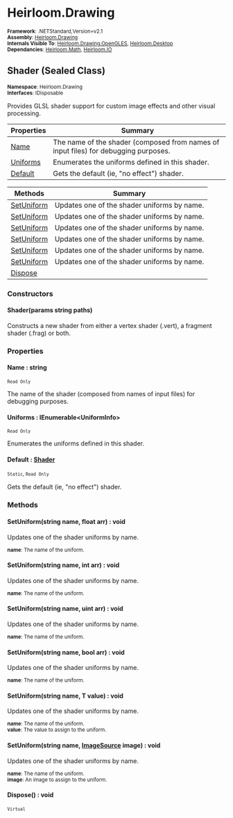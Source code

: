 # Heirloom.Drawing

<small>**Framework**: .NETStandard,Version=v2.1</small>  
<small>**Assembly**: [Heirloom.Drawing](../Heirloom.Drawing/Heirloom.Drawing.md)</small>  
<small>**Internals Visible To**: [Heirloom.Drawing.OpenGLES](../Heirloom.Drawing.OpenGLES/Heirloom.Drawing.OpenGLES.md), [Heirloom.Desktop](../Heirloom.Desktop/Heirloom.Desktop.md)</small>  
<small>**Dependancies**: [Heirloom.Math](../Heirloom.Math/Heirloom.Math.md), [Heirloom.IO](../Heirloom.IO/Heirloom.IO.md)</small>  

## Shader (Sealed Class)
<small>**Namespace**: Heirloom.Drawing</sub></small>  
<small>**Interfaces**: IDisposable</small>  

Provides GLSL shader support for custom image effects and other visual processing.

| Properties               | Summary                                                                             |
|--------------------------|-------------------------------------------------------------------------------------|
| [Name](#NAM5943D12B)     | The name of the shader (composed from names of input files) for debugging purposes. |
| [Uniforms](#UNI9C71E6B7) | Enumerates the uniforms defined in this shader.                                     |
| [Default](#DEFCF6EDD47)  | Gets the default (ie, "no effect") shader.                                          |

| Methods                       | Summary                                     |
|-------------------------------|---------------------------------------------|
| [SetUniform](#SETFC59916E)    | Updates one of the shader uniforms by name. |
| [SetUniform](#SETFC59916E)    | Updates one of the shader uniforms by name. |
| [SetUniform](#SETFC59916E)    | Updates one of the shader uniforms by name. |
| [SetUniform](#SETFC59916E)    | Updates one of the shader uniforms by name. |
| [SetUniform<T>](#SETE7B4050C) | Updates one of the shader uniforms by name. |
| [SetUniform](#SETFC59916E)    | Updates one of the shader uniforms by name. |
| [Dispose](#DIS8A0D80C3)       |                                             |

### Constructors

#### Shader(params string paths)

Constructs a new shader from either a vertex shader (.vert), a fragment shader (.frag) or both.

### Properties

#### <a name="NAM5943D12B"></a>Name : string

<small>`Read Only`</small>

The name of the shader (composed from names of input files) for debugging purposes.

#### <a name="UNI9C71E6B7"></a>Uniforms : IEnumerable\<UniformInfo>

<small>`Read Only`</small>

Enumerates the uniforms defined in this shader.

#### <a name="DEFCF6EDD47"></a>Default : [Shader](Heirloom.Drawing.Shader.md)

<small>`Static`, `Read Only`</small>

Gets the default (ie, "no effect") shader.

### Methods

#### <a name="SET888E387E"></a>SetUniform(string name, float arr) : void

Updates one of the shader uniforms by name.

<small>**name**: <param name="name">The name of the uniform.</param></small>  

#### <a name="SET62D3E459"></a>SetUniform(string name, int arr) : void

Updates one of the shader uniforms by name.

<small>**name**: <param name="name">The name of the uniform.</param></small>  

#### <a name="SET7BB5BD90"></a>SetUniform(string name, uint arr) : void

Updates one of the shader uniforms by name.

<small>**name**: <param name="name">The name of the uniform.</param></small>  

#### <a name="SET5E636ABC"></a>SetUniform(string name, bool arr) : void

Updates one of the shader uniforms by name.

<small>**name**: <param name="name">The name of the uniform.</param></small>  

#### <a name="SETB88E5AFC"></a>SetUniform<T>(string name, T value) : void

Updates one of the shader uniforms by name.

<small>**name**: <param name="name">The name of the uniform.</param></small>  
<small>**value**: <param name="value">The value to assign to the uniform.</param></small>  

#### <a name="SETDB9B094B"></a>SetUniform(string name, [ImageSource](Heirloom.Drawing.ImageSource.md) image) : void

Updates one of the shader uniforms by name.

<small>**name**: <param name="name">The name of the uniform.</param></small>  
<small>**image**: <param name="image">An image to assign to the uniform.</param></small>  

#### <a name="DIS4E62D250"></a>Dispose() : void
<small>`Virtual`</small>

